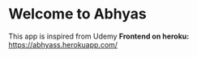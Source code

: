 # Welcome to Abhyas

This app is inspired from Udemy
**Frontend on heroku:** https://abhyass.herokuapp.com/
